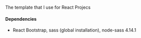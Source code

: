 The template that I use for React Projecs

#### Dependencies
- React Bootstrap, sass (global installation), node-sass 4.14.1
